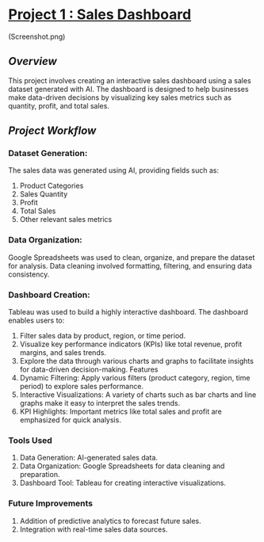 # [Project 1 : Sales Dashboard](https://public.tableau.com/app/profile/youssef.ben.laroussi/viz/salesprojectimprovedyoussef/SalesDashboard)
(Screenshot.png)
## *Overview*
This project involves creating an interactive sales dashboard using a sales dataset generated with AI. The dashboard is designed to help businesses make data-driven decisions by visualizing key sales metrics such as quantity, profit, and total sales.


## *Project Workflow*
### Dataset Generation:
The sales data was generated using AI, providing fields such as:
1. Product Categories
2. Sales Quantity
3. Profit
4. Total Sales
5. Other relevant sales metrics

### Data Organization:
Google Spreadsheets was used to clean, organize, and prepare the dataset for analysis. Data cleaning involved formatting, filtering, and ensuring data consistency.

### Dashboard Creation:
Tableau was used to build a highly interactive dashboard. The dashboard enables users to:
1. Filter sales data by product, region, or time period.
2. Visualize key performance indicators (KPIs) like total revenue, profit margins, and sales trends.
3. Explore the data through various charts and graphs to facilitate insights for data-driven decision-making.
Features
4. Dynamic Filtering: Apply various filters (product category, region, time period) to explore sales performance.
5. Interactive Visualizations: A variety of charts such as bar charts and line graphs make it easy to interpret the sales trends.
6. KPI Highlights: Important metrics like total sales and profit are emphasized for quick analysis.

### Tools Used
1. Data Generation: AI-generated sales data.
2. Data Organization: Google Spreadsheets for data cleaning and preparation.
3. Dashboard Tool: Tableau for creating interactive visualizations.

### Future Improvements
1. Addition of predictive analytics to forecast future sales.
2. Integration with real-time sales data sources.
